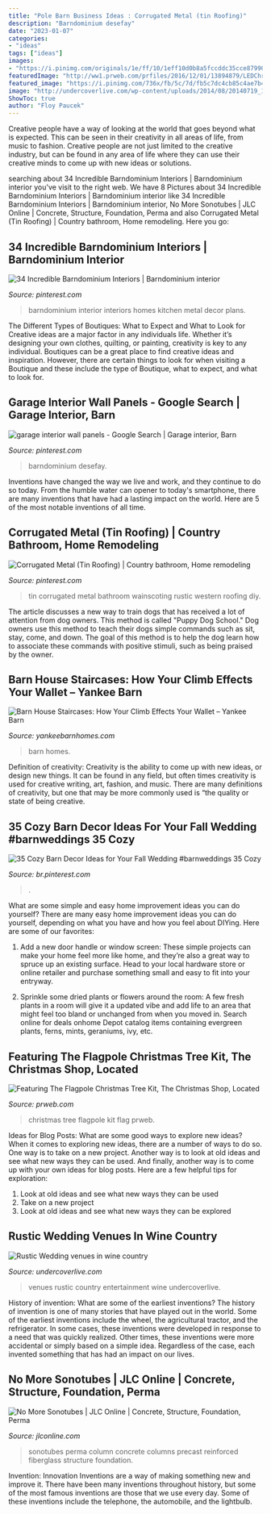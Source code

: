 ```yaml
---
title: "Pole Barn Business Ideas : Corrugated Metal (tin Roofing)"
description: "Barndominium desefay"
date: "2023-01-07"
categories:
- "ideas"
tags: ["ideas"]
images:
- "https://i.pinimg.com/originals/1e/ff/10/1eff10d0b8a5fccddc35cce879901352.jpg"
featuredImage: "http://ww1.prweb.com/prfiles/2016/12/01/13894879/LEDChristmasTreead.png"
featured_image: "https://i.pinimg.com/736x/fb/5c/7d/fb5c7dc4cb85c4ae7b43eb6ac7091ede.jpg"
image: "http://undercoverlive.com/wp-content/uploads/2014/08/20140719_1625371.jpg"
ShowToc: true
author: "Floy Paucek"
---
```



Creative people have a way of looking at the world that goes beyond what is expected. This can be seen in their creativity in all areas of life, from music to fashion. Creative people are not just limited to the creative industry, but can be found in any area of life where they can use their creative minds to come up with new ideas or solutions.

	

		
searching about 34 Incredible Barndominium Interiors | Barndominium interior you've visit to the right web. We have 8 Pictures about 34 Incredible Barndominium Interiors | Barndominium interior like 34 Incredible Barndominium Interiors | Barndominium interior, No More Sonotubes | JLC Online | Concrete, Structure, Foundation, Perma and also Corrugated Metal (Tin Roofing) | Country bathroom, Home remodeling. Here you go:
		
    
## 34 Incredible Barndominium Interiors | Barndominium Interior

<img loading=lazy src="https://i.pinimg.com/736x/fb/5c/7d/fb5c7dc4cb85c4ae7b43eb6ac7091ede.jpg" onerror="this.onerror=null;this.src='https://tse4.mm.bing.net/th?id=OIP.seoNEscsaGiVxx2cl8cZMQHaEn&amp;pid=15.1';" alt="34 Incredible Barndominium Interiors | Barndominium interior">

_Source: pinterest.com_

>barndominium interior interiors homes kitchen metal decor plans. 

	

The Different Types of Boutiques: What to Expect and What to Look for
Creative ideas are a major factor in any individuals life. Whether it’s designing your own clothes, quilting, or painting, creativity is key to any individual. Boutiques can be a great place to find creative ideas and inspiration. However, there are certain things to look for when visiting a Boutique and these include the type of Boutique, what to expect, and what to look for.

    
## Garage Interior Wall Panels - Google Search | Garage Interior, Barn

<img loading=lazy src="https://i.pinimg.com/736x/6a/df/19/6adf19f713c4d631ab5f1d3b26527248.jpg" onerror="this.onerror=null;this.src='https://tse3.mm.bing.net/th?id=OIP.lrdzM8EzPBw1pXd53BFj4gHaJ3&amp;pid=15.1';" alt="garage interior wall panels - Google Search | Garage interior, Barn">

_Source: pinterest.com_

>barndominium desefay. 

	

Inventions have changed the way we live and work, and they continue to do so today. From the humble water can opener to today's smartphone, there are many inventions that have had a lasting impact on the world. Here are 5 of the most notable inventions of all time.

    
## Corrugated Metal (Tin Roofing) | Country Bathroom, Home Remodeling

<img loading=lazy src="https://i.pinimg.com/originals/1e/ff/10/1eff10d0b8a5fccddc35cce879901352.jpg" onerror="this.onerror=null;this.src='https://tse3.mm.bing.net/th?id=OIP.DCUg4xUoXNb8sITC8wOaCgHaLH&amp;pid=15.1';" alt="Corrugated Metal (Tin Roofing) | Country bathroom, Home remodeling">

_Source: pinterest.com_

>tin corrugated metal bathroom wainscoting rustic western roofing diy. 

	

The article discusses a new way to train dogs that has received a lot of attention from dog owners. This method is called "Puppy Dog School." Dog owners use this method to teach their dogs simple commands such as sit, stay, come, and down. The goal of this method is to help the dog learn how to associate these commands with positive stimuli, such as being praised by the owner.

    
## Barn House Staircases: How Your Climb Effects Your Wallet – Yankee Barn

<img loading=lazy src="https://yankeebarnhomes.com/wp-content/uploads/2015/11/2.jpg" onerror="this.onerror=null;this.src='https://tse2.mm.bing.net/th?id=OIP.Pj0tZj--tkMCw3TPeKgDnAHaEw&amp;pid=15.1';" alt="Barn House Staircases: How Your Climb Effects Your Wallet – Yankee Barn">

_Source: yankeebarnhomes.com_

>barn homes. 

	

Definition of creativity:
Creativity is the ability to come up with new ideas, or design new things. It can be found in any field, but often times creativity is used for creative writing, art, fashion, and music. There are many definitions of creativity, but one that may be more commonly used is “the quality or state of being creative.

    
## 35 Cozy Barn Decor Ideas For Your Fall Wedding #barnweddings 35 Cozy

<img loading=lazy src="https://i.pinimg.com/736x/0d/77/f0/0d77f05306e428739b1a02761ac5d4fc.jpg" onerror="this.onerror=null;this.src='https://tse1.mm.bing.net/th?id=OIP.pcnbtuNt-x4HWIy7uoE6OAHaJ8&amp;pid=15.1';" alt="35 Cozy Barn Decor Ideas for Your Fall Wedding #barnweddings 35 Cozy">

_Source: br.pinterest.com_

>. 

	

What are some simple and easy home improvement ideas you can do yourself?
There are many easy home improvement ideas you can do yourself, depending on what you have and how you feel about DIYing. Here are some of our favorites:
1. Add a new door handle or window screen: These simple projects can make your home feel more like home, and they’re also a great way to spruce up an existing surface. Head to your local hardware store or online retailer and purchase something small and easy to fit into your entryway.

2. Sprinkle some dried plants or flowers around the room: A few fresh plants in a room will give it a updated vibe and add life to an area that might feel too bland or unchanged from when you moved in. Search online for deals onhome Depot catalog items containing evergreen plants, ferns, mints, geraniums, ivy, etc.

    
## Featuring The Flagpole Christmas Tree Kit, The Christmas Shop, Located

<img loading=lazy src="http://ww1.prweb.com/prfiles/2016/12/01/13894879/LEDChristmasTreead.png" onerror="this.onerror=null;this.src='https://tse1.mm.bing.net/th?id=OIP.AdQmrFRUPQ1jSibBH756UQChEs&amp;pid=15.1';" alt="Featuring The Flagpole Christmas Tree Kit, The Christmas Shop, Located">

_Source: prweb.com_

>christmas tree flagpole kit flag prweb. 

	

Ideas for Blog Posts: What are some good ways to explore new ideas?
When it comes to exploring new ideas, there are a number of ways to do so. One way is to take on a new project. Another way is to look at old ideas and see what new ways they can be used. And finally, another way is to come up with your own ideas for blog posts. Here are a few helpful tips for exploration: 
1. Look at old ideas and see what new ways they can be used
2. Take on a new project
3. Look at old ideas and see what new ways they can be explored  
    
## Rustic Wedding Venues In Wine Country

<img loading=lazy src="http://undercoverlive.com/wp-content/uploads/2014/08/20140719_1625371.jpg" onerror="this.onerror=null;this.src='https://tse1.mm.bing.net/th?id=OIP.g1AjUbGy3XW7i60hxLtl5gHaFj&amp;pid=15.1';" alt="Rustic Wedding venues in wine country">

_Source: undercoverlive.com_

>venues rustic country entertainment wine undercoverlive. 

	

History of invention: What are some of the earliest inventions?
The history of invention is one of many stories that have played out in the world. Some of the earliest inventions include the wheel, the agricultural tractor, and the refrigerator. In some cases, these inventions were developed in response to a need that was quickly realized. Other times, these inventions were more accidental or simply based on a simple idea. Regardless of the case, each invented something that has had an impact on our lives.

    
## No More Sonotubes | JLC Online | Concrete, Structure, Foundation, Perma

<img loading=lazy src="https://cdnassets.hw.net/b3/fc/6e6f28734c2397e1d0cb1c7d5f52/tmp89a-2etmp-tcm96-1758507.jpg" onerror="this.onerror=null;this.src='https://tse1.mm.bing.net/th?id=OIP.R5JZOrlqhfabE-wZpbTCwQHaE8&amp;pid=15.1';" alt="No More Sonotubes | JLC Online | Concrete, Structure, Foundation, Perma">

_Source: jlconline.com_

>sonotubes perma column concrete columns precast reinforced fiberglass structure foundation. 

	

Invention: Innovation
Inventions are a way of making something new and improve it. There have been many inventions throughout history, but some of the most famous inventions are those that we use every day. Some of these inventions include the telephone, the automobile, and the lightbulb.

